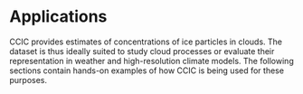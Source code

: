 # Applications

CCIC provides estimates of concentrations of ice particles in clouds. The dataset is thus ideally suited to study cloud processes or evaluate their representation in weather and high-resolution climate models. The following sections contain hands-on examples of how CCIC is being used for these purposes.


